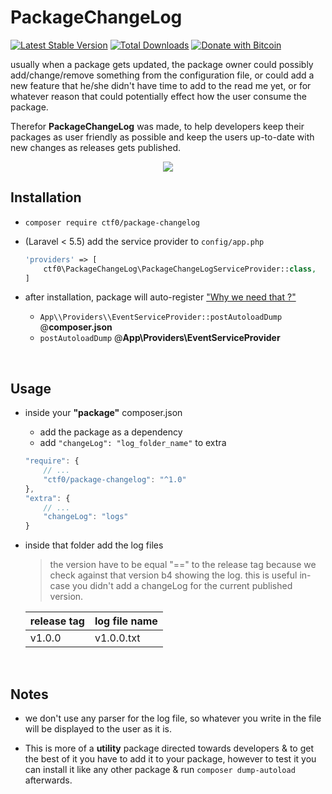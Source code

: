 # PackageChangeLog

[![Latest Stable Version](https://img.shields.io/packagist/v/ctf0/package-changelog.svg)](https://packagist.org/packages/ctf0/package-changelog) [![Total Downloads](https://img.shields.io/packagist/dt/ctf0/package-changelog.svg)](https://packagist.org/packages/ctf0/package-changelog) [![Donate with Bitcoin](https://en.cryptobadges.io/badge/micro/16ri7Hh848bw7vxbEevKHFuHXLmsV8Vc9L)](https://en.cryptobadges.io/donate/16ri7Hh848bw7vxbEevKHFuHXLmsV8Vc9L)

usually when a package gets updated, the package owner could possibly add/change/remove something from the configuration file,
or could add a new feature that he/she didn't have time to add to the read me yet,
or for whatever reason that could potentially effect how the user consume the package.

Therefor **PackageChangeLog** was made, to help developers keep their packages as user friendly as possible and keep the users up-to-date with new changes as releases gets published.

<p align="center">
    <img src="https://user-images.githubusercontent.com/7388088/30776152-e2be70d6-a0a1-11e7-9793-0584a5ecb9f8.png">
</p>

## Installation

- `composer require ctf0/package-changelog`

- (Laravel < 5.5) add the service provider to `config/app.php`

  ```php
  'providers' => [
      ctf0\PackageChangeLog\PackageChangeLogServiceProvider::class,
  ]
  ```

- after installation, package will auto-register ["Why we need that ?"](https://getcomposer.org/doc/articles/scripts.md#what-is-a-script-)
  + `App\\Providers\\EventServiceProvider::postAutoloadDump` @**composer.json**
  + `postAutoloadDump`  @**App\Providers\EventServiceProvider**

<br>

## Usage

- inside your **"package"** composer.json
    + add the package as a dependency
    + add `"changeLog": "log_folder_name"` to extra

  ```js
  "require": {
      // ...
      "ctf0/package-changelog": "^1.0"
  },
  "extra": {
      // ...
      "changeLog": "logs"
  }
  ```

- inside that folder add the log files

    > the version have to be equal "==" to the release tag because we check against that version b4 showing the log.
    > this is useful in-case you didn't add a changeLog for the current published version.

   | release tag | log file name |
   |-------------|---------------|
   | v1.0.0      | v1.0.0.txt    |

<br>

## Notes

- we don't use any parser for the log file, so whatever you write in the file will be displayed to the user as it is.

- This is more of a **utility** package directed towards developers & to get the best of it you have to add it to your package, however to test it you can install it like any other package & run `composer dump-autoload` afterwards.
